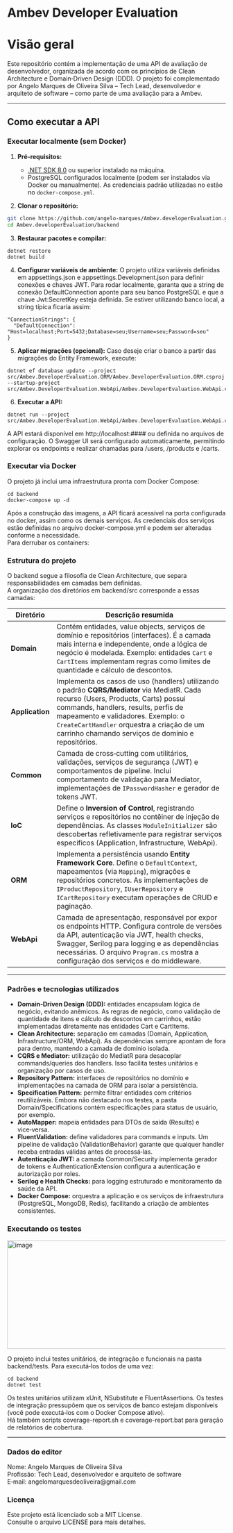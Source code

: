 # Ambev Developer Evaluation

# Visão geral
Este repositório contém a implementação de uma API de avaliação de desenvolvedor, organizada de acordo com os princípios de Clean Architecture e Domain‑Driven Design (DDD). 
O projeto foi complementado por Angelo Marques de Oliveira Silva – Tech Lead, desenvolvedor e arquiteto de software – como parte de uma avaliação para a Ambev. 

---

## Como executar a API
### Executar localmente (sem Docker)

1. **Pré‑requisitos:**
   * [.NET SDK 8.0](https://dotnet.microsoft.com/download) ou superior instalado na máquina.
   * PostgreSQL configurados localmente (podem ser instalados via Docker ou manualmente). As credenciais padrão utilizadas no estão no `docker-compose.yml`.

2. **Clonar o repositório:**
```bash
git clone https://github.com/angelo-marques/Ambev.developerEvaluation.git
cd Ambev.developerEvaluation/backend
```

3. **Restaurar pacotes e compilar:**
  ```
  dotnet restore
  dotnet build
  ```

4. **Configurar variáveis de ambiente:**
    O projeto utiliza variáveis definidas em appsettings.json e appsettings.Development.json para definir conexões e chaves JWT. Para rodar localmente, garanta que a string de conexão DefaultConnection aponte para seu banco PostgreSQL e que a chave Jwt:SecretKey esteja     definida. Se estiver utilizando banco local, a string típica ficaria assim:
  ````
  "ConnectionStrings": {
    "DefaultConnection": "Host=localhost;Port=5432;Database=seu;Username=seu;Password=seu"
  }
  ````

5. **Aplicar migrações (opcional):**
    Caso deseje criar o banco a partir das migrações do Entity Framework, execute:
  ````
  dotnet ef database update --project src/Ambev.DeveloperEvaluation.ORM/Ambev.DeveloperEvaluation.ORM.csproj --startup-project src/Ambev.DeveloperEvaluation.WebApi/Ambev.DeveloperEvaluation.WebApi.csproj
  ````

6. **Executar a API:**
````
dotnet run --project src/Ambev.DeveloperEvaluation.WebApi/Ambev.DeveloperEvaluation.WebApi.csproj
````

A API estará disponível em http://localhost:#### ou definida no arquivos de configuração. 
O Swagger UI será configurado automaticamente, permitindo explorar os endpoints e realizar chamadas para /users, /products e /carts.

### Executar via Docker
O projeto já inclui uma infraestrutura pronta com Docker Compose:

````
cd backend
docker-compose up -d
````

Após a construção das imagens, a API ficará acessível na porta configurada no docker, assim como os demais serviços. 
As credenciais dos serviços estão definidas no arquivo docker-compose.yml e podem ser alteradas conforme a necessidade.
<br>
Para derrubar os containers:

### Estrutura do projeto
O backend segue a filosofia de Clean Architecture, que separa responsabilidades em camadas bem definidas. <br> A organização dos diretórios em backend/src corresponde a essas camadas:

| Diretório       | Descrição resumida                                                                                                                                                                                                                                                                                                    |
| --------------- | --------------------------------------------------------------------------------------------------------------------------------------------------------------------------------------------------------------------------------------------------------------------------------------------------------------------- |
| **Domain**      | Contém entidades, value objects, serviços de domínio e repositórios (interfaces). É a camada mais interna e independente, onde a lógica de negócio é modelada. Exemplo: entidades `Cart` e `CartItems` implementam regras como limites de quantidade e cálculo de descontos.                                          |
| **Application** | Implementa os casos de uso (handlers) utilizando o padrão **CQRS/Mediator** via MediatR. Cada recurso (Users, Products, Carts) possui commands, handlers, results, perfis de mapeamento e validadores. Exemplo: o `CreateCartHandler` orquestra a criação de um carrinho chamando serviços de domínio e repositórios. |
| **Common**      | Camada de cross‑cutting com utilitários, validações, serviços de segurança (JWT) e comportamentos de pipeline. Inclui comportamento de validação para Mediator, implementações de `IPasswordHasher` e gerador de tokens JWT.                                                                                          |
| **IoC**         | Define o **Inversion of Control**, registrando serviços e repositórios no contêiner de injeção de dependências. As classes `ModuleInitializer` são descobertas refletivamente para registrar serviços específicos (Application, Infrastructure, WebApi).                                                              |
| **ORM**         | Implementa a persistência usando **Entity Framework Core**. Define o `DefaultContext`, mapeamentos (via `Mapping`), migrações e repositórios concretos. As implementações de `IProductRepository`, `IUserRepository` e `ICartRepository` executam operações de CRUD e paginação.                                      |
| **WebApi**      | Camada de apresentação, responsável por expor os endpoints HTTP. Configura controle de versões da API, autenticação via JWT, health checks, Swagger, Serilog para logging e as dependências necessárias. O arquivo `Program.cs` mostra a configuração dos serviços e do middleware.                                   |

--------------------

### Padrões e tecnologias utilizados
  - **Domain‑Driven Design (DDD):** entidades encapsulam lógica de negócio, evitando anêmicos. As regras de negócio, como validação de quantidade de itens e cálculo de descontos em carrinhos, estão implementadas diretamente nas entidades Cart e CartItems.
  - **Clean Architecture:** separação em camadas (Domain, Application, Infrastructure/ORM, WebApi). As dependências sempre apontam de fora para dentro, mantendo a camada de domínio isolada.
  - **CQRS e Mediator:** utilização do MediatR para desacoplar commands/queries dos handlers. Isso facilita testes unitários e organização por casos de uso.
  - **Repository Pattern:** interfaces de repositórios no domínio e implementações na camada de ORM para isolar a persistência.
  - **Specification Pattern:** permite filtrar entidades com critérios reutilizáveis. Embora não destacado nos testes, a pasta Domain/Specifications contém especificações para status de usuário, por exemplo.
  - **AutoMapper:** mapeia entidades para DTOs de saída (Results) e vice‑versa.
  - **FluentValidation:** define validadores para commands e inputs. Um pipeline de validação (ValidationBehavior) garante que qualquer handler receba entradas válidas antes de processá‑las.
  - **Autenticação JWT:** a camada Common/Security implementa gerador de tokens e AuthenticationExtension configura a autenticação e autorização por roles.
  - **Serilog e Health Checks:** para logging estruturado e monitoramento da saúde da API.
  - **Docker Compose:** orquestra a aplicação e os serviços de infraestrutura (PostgreSQL, MongoDB, Redis), facilitando a criação de ambientes consistentes.

### Executando os testes
<img width="1081" height="250" alt="image" src="https://github.com/user-attachments/assets/e04aa750-d14c-48cf-a419-750d01a7ad75" />

O projeto inclui testes unitários, de integração e funcionais na pasta backend/tests. Para executá‑los todos de uma vez:

````
cd backend
dotnet test
````

Os testes unitários utilizam xUnit, NSubstitute e FluentAssertions. Os testes de integração pressupõem que os serviços de banco estejam disponíveis (você pode executá‑los com o Docker Compose ativo). <br> 
Há também scripts coverage-report.sh e coverage-report.bat para geração de relatórios de cobertura.

----------------------

### Dados do editor
<p>
Nome: Angelo Marques de Oliveira Silva <br>
Profissão: Tech Lead, desenvolvedor e arquiteto de software <br>
E‑mail: angelomarquesdeoliveira@gmail.com <br>  
</p>

### Licença

Este projeto está licenciado sob a MIT License. <br> Consulte o arquivo LICENSE para mais detalhes.

